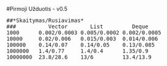 #Pirmoji Užduotis - v0.5  
<pre>
##*Skaitymas/Rusiavimas*  
###          Vector       List         Deque  
1000      0.002/0.0003 0.005/0.0002 0.002/0.0005  
10000     0.02/0.006   0.015/0.003  0.014/0.006  
100000    0.14/0.07    0.14/0.05    0.13/0.085  
1000000   1.4/0.77     1.4/0.4      1.35/0.9  
10000000  23.8/28.6    13/6         13.4/13.9  
</pre>
